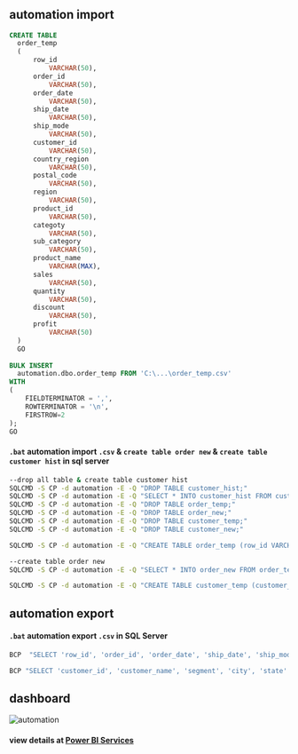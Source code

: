 # 
## automation import
```sql
CREATE TABLE
  order_temp
  (
      row_id
          VARCHAR(50), 
      order_id
          VARCHAR(50), 
      order_date
          VARCHAR(50), 
      ship_date
          VARCHAR(50),
      ship_mode
          VARCHAR(50), 
      customer_id
          VARCHAR(50),
      country_region
          VARCHAR(50), 
      postal_code
          VARCHAR(50), 
      region
          VARCHAR(50), 
      product_id
          VARCHAR(50),
      categoty
          VARCHAR(50),
      sub_category
          VARCHAR(50),
      product_name
          VARCHAR(MAX),
      sales
          VARCHAR(50),
      quantity
          VARCHAR(50),
      discount
          VARCHAR(50),
      profit
          VARCHAR(50)
  )
  GO
  
BULK INSERT 
  automation.dbo.order_temp FROM 'C:\...\order_temp.csv'
WITH
(
    FIELDTERMINATOR = ',',
    ROWTERMINATOR = '\n',
    FIRSTROW=2
);
GO
```
#### `.bat` automation import `.csv` & `create table order new` & `create table customer hist` in sql server
```bat
--drop all table & create table customer hist
SQLCMD -S CP -d automation -E -Q "DROP TABLE customer_hist;"
SQLCMD -S CP -d automation -E -Q "SELECT * INTO customer_hist FROM customer_temp;"
SQLCMD -S CP -d automation -E -Q "DROP TABLE order_temp;"
SQLCMD -S CP -d automation -E -Q "DROP TABLE order_new;"
SQLCMD -S CP -d automation -E -Q "DROP TABLE customer_temp;"
SQLCMD -S CP -d automation -E -Q "DROP TABLE customer_new;"

SQLCMD -S CP -d automation -E -Q "CREATE TABLE order_temp (row_id VARCHAR(50), order_id VARCHAR(50), order_date VARCHAR(50), ship_date VARCHAR(50), ship_mode VARCHAR(50), customer_id VARCHAR(50), country_region VARCHAR(50), postal_code VARCHAR(50), region VARCHAR(50), product_id VARCHAR(50), category VARCHAR(50), sub_category VARCHAR(50), product_name VARCHAR(MAX), sales VARCHAR(50), quantity VARCHAR(50), discount VARCHAR(50), profit VARCHAR(50)); BULK INSERT automation.dbo.order_temp FROM 'C:\...\order_temp.csv' WITH (FIELDTERMINATOR = ',', ROWTERMINATOR = '\n', FIRSTROW = 2);"

--create table order new
SQLCMD -S CP -d automation -E -Q "SELECT * INTO order_new FROM order_temp WHERE CONVERT(DATE, order_date) = CONVERT(DATE, GETDATE());"

SQLCMD -S CP -d automation -E -Q "CREATE TABLE customer_temp (customer_id VARCHAR(50), customer_name VARCHAR(50), segment VARCHAR(50), city VARCHAR(50), state VARCHAR(50)); BULK INSERT automation.dbo.customer_temp FROM 'C:\...\customer_temp.csv' WITH (FIELDTERMINATOR = ',', ROWTERMINATOR = '\n', FIRSTROW = 2);"
```
## automation export
#### `.bat` automation export `.csv` in SQL Server
```bat
BCP  "SELECT 'row_id', 'order_id', 'order_date', 'ship_date', 'ship_mode', 'customer_id', 'country_region', 'postal_code', 'region', 'product_id', 'categoty', 'sub_category', 'product_name', 'sales', 'quantity', 'discount', 'profit' UNION ALL SELECT * FROM order_temp;" queryout "C:\...\order_temp.csv" -c -t "," -T -S CP -d automation

BCP "SELECT 'customer_id', 'customer_name', 'segment', 'city', 'state' UNION ALL SELECT * FROM customer_temp;" queryout "C:\...\customer_temp.csv" -c -t "," -T -S CP -d automation
```

## dashboard
![automation](https://user-images.githubusercontent.com/108328139/190431446-7d79e111-62cd-4b60-a729-d30b557a5b07.png)
#### view details at [Power BI Services](https://app.powerbi.com/viewr=eyJrIjoiZDg0NTIxYTYtZjdmZS00ZGU0LThjYTYtNmIzYWVkMWFlYzNiIiwidCI6ImFmZjljYzU2LTVkYzAtNGMyZS1iNTlmLTZkY2JkMzI1NzM3YiIsImMiOjEwfQ%3D%3D&pageName=ReportSection)
